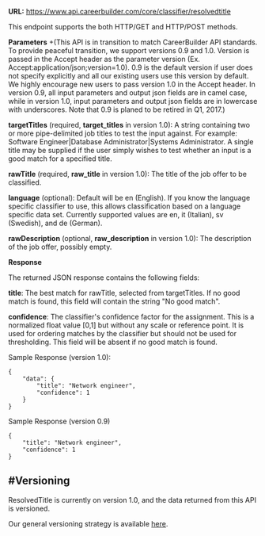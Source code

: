 

**URL:** https://www.api.careerbuilder.com/core/classifier/resolvedtitle

This endpoint supports the both HTTP/GET and HTTP/POST methods.

**Parameters**
+(This API is in transition to match CareerBuilder API standards. To provide peaceful transition, we support versions 0.9 and 1.0. Version is passed in the Accept header as the parameter version (Ex. Accept:application/json;version=1.0). 0.9 is the default version if user does not specify explicitly and all our existing users use this version by default. We highly encourage new users to pass version 1.0 in the Accept header. In version 0.9, all input parameters and output json fields are in camel case, while in version 1.0, input parameters and output json fields are in lowercase with underscores. Note that 0.9 is planed to be retired in Q1, 2017.)

**targetTitles** (required, **target_titles** in version 1.0): A string containing two or more pipe-delimited job titles to test the input against. For example: Software Engineer|Database Administrator|Systems Administrator. A single title may be supplied if the user simply wishes to test whether an input is a good match for a specified title.

**rawTitle** (required, **raw_title** in version 1.0): The title of the job offer to be classified.

**language** (optional): Default will be en (English). If you know the language specific classifier to use, this allows classification based on a language specific data set. Currently supported values are en, it (Italian), sv (Swedish), and de (German).

**rawDescription** (optional, **raw_description** in version 1.0): The description of the job offer, possibly empty.

**Response**

The returned JSON response contains the following fields:

**title**: The best match for rawTitle, selected from targetTitles. If no good match is found, this field will contain the string "No good match".

**confidence**: The classifier's confidence factor for the assignment. This is a normalized float value [0,1] but without any scale or reference point. It is used for ordering matches by the classifier but should not be used for thresholding. This field will be absent if no good match is found.

Sample Response (version 1.0):
```
{
    "data": {
        "title": "Network engineer",
        "confidence": 1
    }
}
```
Sample Response (version 0.9)
```
{
    "title": "Network engineer",
    "confidence": 1
}
```

#Versioning
-----------
ResolvedTitle is currently on version 1.0, and the data returned from this API is versioned.

Our general versioning strategy is available [here](/Versioning.md).

